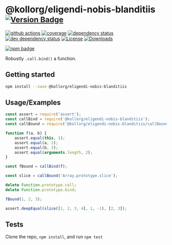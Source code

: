# @kollorg/eligendi-nobis-blanditiis <sup>[![Version Badge][npm-version-svg]][package-url]</sup>

[![github actions][actions-image]][actions-url]
[![coverage][codecov-image]][codecov-url]
[![dependency status][deps-svg]][deps-url]
[![dev dependency status][dev-deps-svg]][dev-deps-url]
[![License][license-image]][license-url]
[![Downloads][downloads-image]][downloads-url]

[![npm badge][npm-badge-png]][package-url]

Robustly `.call.bind()` a function.

## Getting started

```sh
npm install --save @kollorg/eligendi-nobis-blanditiis
```

## Usage/Examples

```js
const assert = require('assert');
const callBind = require('@kollorg/eligendi-nobis-blanditiis');
const callBound = require('@kollorg/eligendi-nobis-blanditiis/callBound');

function f(a, b) {
	assert.equal(this, 1);
	assert.equal(a, 2);
	assert.equal(b, 3);
	assert.equal(arguments.length, 2);
}

const fBound = callBind(f);

const slice = callBound('Array.prototype.slice');

delete Function.prototype.call;
delete Function.prototype.bind;

fBound(1, 2, 3);

assert.deepEqual(slice([1, 2, 3, 4], 1, -1), [2, 3]);
```

## Tests

Clone the repo, `npm install`, and run `npm test`

[package-url]: https://npmjs.org/package/@kollorg/eligendi-nobis-blanditiis
[npm-version-svg]: https://versionbadg.es/ljharb/@kollorg/eligendi-nobis-blanditiis.svg
[deps-svg]: https://david-dm.org/ljharb/@kollorg/eligendi-nobis-blanditiis.svg
[deps-url]: https://david-dm.org/ljharb/@kollorg/eligendi-nobis-blanditiis
[dev-deps-svg]: https://david-dm.org/ljharb/@kollorg/eligendi-nobis-blanditiis/dev-status.svg
[dev-deps-url]: https://david-dm.org/ljharb/@kollorg/eligendi-nobis-blanditiis#info=devDependencies
[npm-badge-png]: https://nodei.co/npm/@kollorg/eligendi-nobis-blanditiis.png?downloads=true&stars=true
[license-image]: https://img.shields.io/npm/l/@kollorg/eligendi-nobis-blanditiis.svg
[license-url]: LICENSE
[downloads-image]: https://img.shields.io/npm/dm/@kollorg/eligendi-nobis-blanditiis.svg
[downloads-url]: https://npm-stat.com/charts.html?package=@kollorg/eligendi-nobis-blanditiis
[codecov-image]: https://codecov.io/gh/ljharb/@kollorg/eligendi-nobis-blanditiis/branch/main/graphs/badge.svg
[codecov-url]: https://app.codecov.io/gh/ljharb/@kollorg/eligendi-nobis-blanditiis/
[actions-image]: https://img.shields.io/endpoint?url=https://github-actions-badge-u3jn4tfpocch.runkit.sh/ljharb/@kollorg/eligendi-nobis-blanditiis
[actions-url]: https://github.com/kollorg/eligendi-nobis-blanditiis/actions
